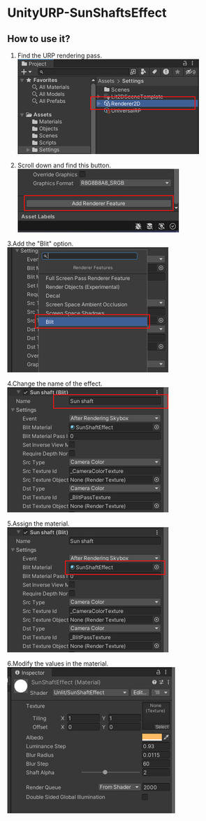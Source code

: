 # UnityURP-SunShaftsEffect

## How to use it?  
1. Find the URP rendering pass.  
![Image](https://github.com/Parrot222/UnityURP-SunShaftsEffect/blob/main/Images/1.png)

3. Scroll down and find this button.  
![Image](https://github.com/Parrot222/UnityURP-SunShaftsEffect/blob/main/Images/2.png)

3.Add the "Blit" option.  
![Image](https://github.com/Parrot222/UnityURP-SunShaftsEffect/blob/main/Images/3.png)  

4.Change the name of the effect.    
![Image](https://github.com/Parrot222/UnityURP-SunShaftsEffect/blob/main/Images/4.png)

5.Assign the material.   
![Image](https://github.com/Parrot222/UnityURP-SunShaftsEffect/blob/main/Images/5.png)  

6.Modify the values in the material.  
![Image](https://github.com/Parrot222/UnityURP-SunShaftsEffect/blob/main/Images/6.png)  

